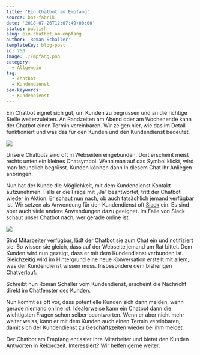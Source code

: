 ```yaml
---
title: 'Ein Chatbot am Empfang'
source: bot-fabrik
date: '2018-07-26T12:07:49+00:00'
status: publish
slug: ein-chatbot-am-empfang
author: 'Roman Schaller'
templateKey: blog-post
id: 750
image: ./Empfang.png
category:
  - Allgemein
tag:
  - chatbot
  - Kundendienst
seo-keywords:
  - Kundendienst
---
```


Ein Chatbot eignet sich gut, um Kunden zu begrüssen und an die richtige Stelle weiterzuleiten. An Randzeiten am Abend oder am Wochenende kann der Chatbot einen Termin vereinbaren. Wir zeigen hier, wie das im Detail funktioniert und was das für den Kunden und den Kundendienst bedeutet.

![](chatbot-empfang-1.png)

Unsere Chatbots sind oft in Webseiten eingebunden. Dort erscheint meist rechts unten ein kleines Chatsymbol. Wenn man auf das Symbol klickt, wird man freundlich begrüsst. Kunden können dann in diesem Chat ihr Anliegen anbringen.

Nun hat der Kunde die Möglichkeit, mit dem Kundendienst Kontakt aufzunehmen. Falls er die Frage mit „Ja“ beantwortet, tritt der Chatbot wieder in Aktion. Er schaut nun nach, ob auch tatsächlich jemand verfügbar ist. Wir setzen als Anwendung für den Kundendienst oft [Slack](https://www.slack.com/) ein. Es sind aber auch viele andere Anwendungen dazu geeignet. Im Falle von Slack schaut unser Chatbot nach, wer gerade online ist.

![](chatbot-empfang-3-1.png)

Sind Mitarbeiter verfügbar, lädt der Chatbot sie zum Chat ein und notifiziert sie. So wissen sie gleich, dass auf der Webseite jemand um Rat bittet. Dem Kunden wird nun gezeigt, dass er mit dem Kundendienst verbunden ist. Gleichzeitig wird im Hintergrund eine neue Konversation erstellt mit allem, was der Kundendienst wissen muss. Insbesondere dem bisherigen Chatverlauf:

Schreibt nun Roman Schaller vom Kundendienst, erscheint die Nachricht direkt im Chatfenster des Kunden.

Nun kommt es oft vor, dass potentielle Kunden sich dann melden, wenn gerade niemand online ist. Idealerweise kann ein Chatbot dann die wichtigsten Fragen schon selber beantworten. Wenn er aber nicht mehr weiter weiss, kann er mit dem Kunden auch einen Termin vereinbaren, damit sich der Kundendienst zu Geschäftszeiten wieder bei ihm meldet.

Der Chatbot am Empfang entlastet ihre Mitarbeiter und bietet den Kunden Antworten in Rekordzeit. Interessiert? Wir helfen gerne weiter.
